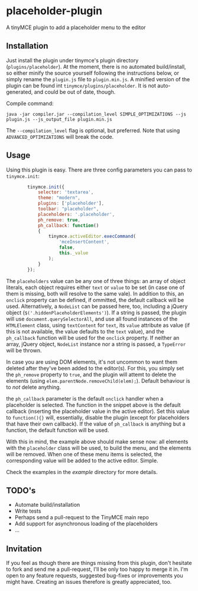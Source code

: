placeholder-plugin
==================

A tinyMCE plugin to add a placeholder menu to the editor

## Installation

Just install the plugin under tinymce's plugin directory (`plugins/placeholder`). At the moment, there is no automated build/install, so either minify the source yourself following the instructions below, or simply rename the `plugin.js` file to `plugin.min.js`.
A minified version of the plugin can be found int `tinymce/plugins/placeholder`. It is not auto-generated, and could be out of date, though.

Compile command:

`java -jar compiler.jar --compilation_level SIMPLE_OPTIMIZATIONS --js plugin.js --js_output_file plugin.min.js`

The `--compilation_level` flag is optional, but preferred. Note that using `ADVANCED_OPTIMIZATIONS` will break the code.

## Usage

Using this plugin is easy. There are three config parameters you can pass to `tinymce.init`:

```javascript
        tinymce.init({
            selector: 'textarea',
            theme: "modern",
            plugins: ['placeholder'],
            toolbar: "placeholder",
            placeholders: '.placeholder',
            ph_remove: true,
            ph_callback: function()
            {
                tinymce.activeEditor.execCommand(
                    'mceInsertContent',
                    false,
                    this._value
                );
            }
        });
```

The `placeholders` value can be any one of three things: an array of object literals, each object requires either `text` or `value` to be set (in case one of them is missing, both will resolve to the same vale). In addition to this, an `onclick` property can be defined, if ommitted, the default callback will be used.
Alternatively, a `NodeList` can be passed here, too, including a jQuery object (`$('.hiddenPlaceholderElements')`).
If a string is passed, the plugin will use `document.querySelectorAll`, and use all found instances of the `HTMLElement` class, using `textContent` for `text`, its `value` attribute as value (if this is not available, the value defaults to the `text` value), and the `ph_callback` function will be used for the `onclick` property.
If neither an array, jQuery object, `NodeList` instance nor a string is passed, a `TypeError` will be thrown.

In case you are using DOM elements, it's not uncommon to want them deleted after they've been added to the editor(s). For this, you simply set the `ph_remove` property to `true`, and the plugin will attemt to delete the elements (using `elem.parentNode.removeChild(elem);`). Default behaviour is to *not* delete anything.

the `ph_callback` parameter is the default `onclick` handler when a placeholder is selected. The function in the snippet above is the default callback (inserting the placeholder value in the active editor). Set this value to `function(){}` will, essentially, disable the plugin (except for placeholders that have their own callback).
If the value of `ph_callback` is anything but a function, the default function will be used.

With this in mind, the example above should make sense now: all elements with the `placeholder` class will be used, to build the menu, and the elements will be removed. When one of these menu items is selected, the corresponding value will be added to the active editor. Simple.

Check the examples in the _example_ directory for more details.

## TODO's

- Automate build/installation
- Write tests
- Perhaps send a pull-request to the TinyMCE main repo
- Add support for asynchronous loading of the placeholders
- ...

## Invitation

If you feel as though there are things missing from this plugin, don't hesitate to fork and send me a pull-request, I'll be only too happy to merge it in.
I'm open to any feature requests, suggested bug-fixes or improvements you might have. Creating an issues therefore is greatly appreciated, too.
